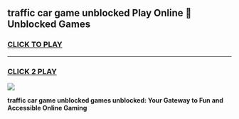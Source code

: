 
## traffic car game unblocked Play Online 👋 Unblocked Games
<h3>
<a href="https://premium.freeplayer.one?title=traffic_car_game_unblocked&ref=19F">CLICK TO PLAY</a></h3>
<hr>

<h3>
<a href="https://premium.freeplayer.one?title=traffic_car_game_unblocked&ref=19F">CLICK 2 PLAY</a>
  
</h3>

<a href="https://premium.freeplayer.one?title=traffic_car_game_unblocked&ref=19F"><img src="https://clearcache.store/games.png"></a>


**traffic car game unblocked games unblocked: Your Gateway to Fun and Accessible Online Gaming**
